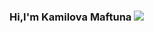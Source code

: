 ### Hi,I'm Kamilova Maftuna <img src="https://media1.giphy.com/media/v1.Y2lkPTc5MGI3NjExN3FkM2hlejRzbGp0ZWVlN3Nvcnc4eDNqcW5rbXhweHZhOWprN2g0MyZlcD12MV9pbnRlcm5hbF9naWZfYnlfaWQmY3Q9cw/fkb0aC33vSyuYAwqqQ/giphy.gif" >
